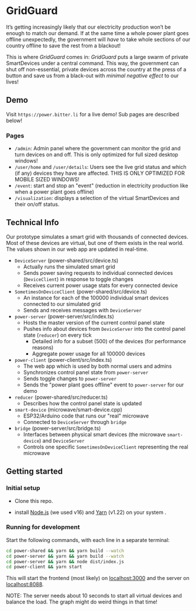 # GridGuard

It’s getting increasingly likely that our electricity production won’t be enough to match our demand. If at the same time a whole power plant goes offline unexpectedly, the government will _have_ to take whole sections of our country offline to save the rest from a blackout!

This is where _GridGuard_ comes in:
_GridGuard_ puts a large swarm of private SmartDevices under a central command. This way, the government can shut off non-essential, private devices across the country at the press of a button and save us from a black-out with _minimal negative effect_ to our lives!

## Demo

Visit `https://power.bitter.li` for a live demo! Sub pages are described below!

### Pages

- `/admin`: Admin panel where the government can monitor the grid and turn devices on and off. This is only optimized for full sized desktop windows!
- `/user/home` and `/user/details`: Users see the live grid status and which (if any) devices they have are affected. THIS IS ONLY OPTIMIZED FOR MOBILE SIZED WINDOWS!
- `/event`: start and stop an "event" (reduction in electricity production like when a power plant goes offline)
- `/visualization`: displays a selection of the virtual SmartDevices and their on/off status.

## Technical Info

Our prototype simulates a smart grid with thousands of connected devices. Most of these devices are virtual, but one of them exists in the real world. The values shown in our web app are updated in real-time.

- `DeviceServer` (power-shared/src/device.ts)
  - Actually runs the simulated smart grid
  - Sends power saving requests to individual connected devices (`DeviceClient`) in response to toggle changes
  - Receives current power usage stats for every connected device
- `SometimesOnDeviceClient` (power-shared/src/device.ts)
  - An instance for each of the 100000 individual smart devices connected to our simulated grid
  - Sends and receives messages with `DeviceServer`
- `power-server` (power-server/src/index.ts)
  - Hosts the master version of the current control panel state
  - Pushes info about devices from `DeviceServer` into the control panel state (`reducer`) on every tick
    - Detailed info for a subset (500) of the devices (for performance reasons)
    - Aggregate power usage for all 100000 devices
- `power-client` (power-client/src/index.ts)
  - The web app which is used by both normal users and admins
  - Synchronizes control panel state from `power-server`
  - Sends toggle changes to `power-server`
  - Sends the "power plant goes offline" event to `power-server` for our demo
- `reducer` (power-shared/src/reducer.ts)
  - Describes how the control panel state is updated
- `smart-device` (microwave/smart-device.cpp)
  - ESP32/Arduino code that runs our "real" microwave
  - Connected to `DeviceServer` through `bridge`
- `bridge` (power-server/src/bridge.ts)
  - Interfaces between physical smart devices (the microwave `smart-device`) and `DeviceServer`
  - Controls one specific `SometimesOnDeviceClient` representing the real microwave

## Getting started

### Initial setup

- Clone this repo.

- install [Node.js](https://nodejs.org) (we used v16) and [Yarn](https://yarnpkg.com/) (v1.22) on your system .

### Running for development

Start the following commands, with each line in a separate terminal:

```bash
cd power-shared && yarn && yarn build --watch
cd power-server && yarn && yarn build --watch
cd power-server && yarn && node dist/index.js
cd power-client && yarn start
```

This will start the frontend (most likely) on [localhost:3000](localhost:3000) and the server on [localhost:8088](localhost:8088).

NOTE: The server needs about 10 seconds to start all virtual devices and balance the load. The graph might do weird things in that time!
